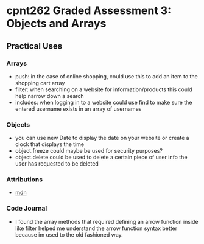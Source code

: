 # cpnt262 Graded Assessment 3: Objects and Arrays

## Practical Uses
### Arrays
- push: in the case of online shopping, could use this to add an item to the shopping cart array
- filter: when searching on a website for information/products this could help narrow down a search
- includes: when logging in to a website could use find to make sure the entered username exists in an array of usernames
### Objects
- you can use new Date to display the date on your website or create a clock that displays the time
- object.freeze could maybe be used for security purposes?
- object.delete could be used to delete a certain piece of user info the user has requested to be deleted

### Attributions
- [mdn](https://developer.mozilla.org/en-US/docs/Web/JavaScript/Reference/Global_Objects/Array#instance_methods)

### Code Journal
- I found the array methods that required defining an arrow function inside like filter helped me understand the arrow function syntax better because im used to the old fashioned way.